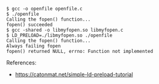 ```
$ gcc -o openfile openfile.c
$ ./openfile
Calling the fopen() function...
fopen() succeeded
$ gcc -shared -o libmyfopen.so libmyfopen.c
$ LD_PRELOAD=./libmyfopen.so ./openfile
Calling the fopen() function...
Always failing fopen
fopen() returned NULL, errno: Function not implemented
```

References:
- https://catonmat.net/simple-ld-preload-tutorial
